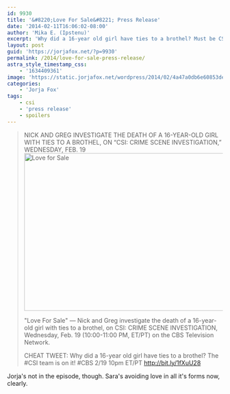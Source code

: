 ```yaml
---
id: 9930
title: '&#8220;Love For Sale&#8221; Press Release'
date: '2014-02-11T16:06:02-08:00'
author: 'Mika E. (Ipstenu)'
excerpt: 'Why did a 16-year old girl have ties to a brothel? Must be CSI!'
layout: post
guid: 'https://jorjafox.net/?p=9930'
permalink: /2014/love-for-sale-press-release/
astra_style_timestamp_css:
    - '1634409361'
image: 'https://static.jorjafox.net/wordpress/2014/02/4a47a0db6e60853dedfcfdf08a5ca249.png'
categories:
    - 'Jorja Fox'
tags:
    - csi
    - 'press release'
    - spoilers
---
```


<blockquote>NICK AND GREG INVESTIGATE THE DEATH OF A 16-YEAR-OLD GIRL WITH TIES TO A BROTHEL, ON “CSI: CRIME SCENE INVESTIGATION,” WEDNESDAY, FEB. 19

<img class="aligncenter size-full wp-image-9931" alt="Love for Sale" src="//static.jorjafox.net/wordpress/2014/02/4a47a0db6e60853dedfcfdf08a5ca249.png" width="550" height="368" />

"Love For Sale" — Nick and Greg investigate the death of a 16-year-old girl with ties to a brothel, on CSI: CRIME SCENE INVESTIGATION, Wednesday, Feb. 19 (10:00-11:00 PM, ET/PT) on the CBS Television Network.

CHEAT TWEET: Why did a 16-year old girl have ties to a brothel? The #CSI team is on it! #CBS 2/19 10pm ET/PT http://bit.ly/1fXuU28</blockquote>
Jorja's not in the episode, though. Sara's avoiding love in all it's forms now, clearly.